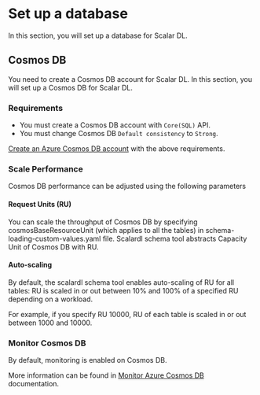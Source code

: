 # Set up a database

In this section, you will set up a database for Scalar DL.

## Cosmos DB

You need to create a Cosmos DB account for Scalar DL. In this section, you will set up a Cosmos DB for Scalar DL.

### Requirements

* You must create a Cosmos DB account with `Core(SQL)` API.
* You must change Cosmos DB `Default consistency` to `Strong`.

[Create an Azure Cosmos DB account](https://docs.microsoft.com/en-us/azure/cosmos-db/create-cosmosdb-resources-portal#create-an-azure-cosmos-db-account) with the above requirements.

### Scale Performance

Cosmos DB performance can be adjusted using the following parameters

#### Request Units (RU)

You can scale the throughput of Cosmos DB by specifying cosmosBaseResourceUnit (which applies to all the tables) in schema-loading-custom-values.yaml file. 
Scalardl schema tool abstracts Capacity Unit of Cosmos DB with RU.

#### Auto-scaling

By default, the scalardl schema tool enables auto-scaling of RU for all tables: RU is scaled in or out between 10% and 100% of a specified RU depending on a workload.

For example, if you specify RU 10000, RU of each table is scaled in or out between 1000 and 10000.

### Monitor Cosmos DB

By default, monitoring is enabled on Cosmos DB.

More information can be found in [Monitor Azure Cosmos DB](https://docs.microsoft.com/en-us/azure/cosmos-db/monitor-cosmos-db) documentation.
